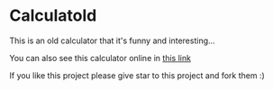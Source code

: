 # Calculatold

This is an old calculator that it's funny and interesting...

You can also see this calculator online in [this link](https://calculatold.hesamtavakoli06.repl.co/)

If you like this project please give star to this project and fork them :)
